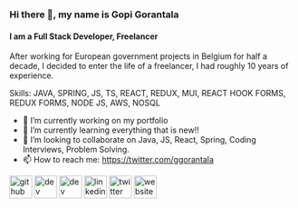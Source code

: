 ### Hi there 👋, my name is Gopi Gorantala
#### I am a Full Stack Developer, Freelancer
After working for European government projects in Belgium for half a decade, I decided to enter the life of a freelancer, I had roughly 10 years of experience.

Skills: JAVA, SPRING, JS, TS, REACT, REDUX, MUI, REACT HOOK FORMS, REDUX FORMS, NODE JS, AWS, NOSQL

- 🔭 I’m currently working on my portfolio 
- 🌱 I’m currently learning everything that is new!! 
- 👯 I’m looking to collaborate on Java, JS, React, Spring, Coding Interviews, Problem Solving. 
- 📫 How to reach me: https://twitter.com/ggorantala 


[<img src='https://cdn.jsdelivr.net/npm/simple-icons@3.0.1/icons/github.svg' alt='github' height='40'>](https://github.com/ggorantala)  [<img src='https://cdn.jsdelivr.net/npm/simple-icons@3.0.1/icons/dev-dot-to.svg' alt='dev' height='40'>](https://dev.to/ggorantala)  [<img src='https://cdn.jsdelivr.net/npm/simple-icons@3.0.1/icons/hashnode.svg' alt='dev' height='40'>](https://hashnode.com/@ggorantala)  [<img src='https://cdn.jsdelivr.net/npm/simple-icons@3.0.1/icons/linkedin.svg' alt='linkedin' height='40'>](https://www.linkedin.com/in/https://linkedin.com/in/ggorantala/)  [<img src='https://cdn.jsdelivr.net/npm/simple-icons@3.0.1/icons/twitter.svg' alt='twitter' height='40'>](https://twitter.com/ggorantala)  [<img src='https://cdn.jsdelivr.net/npm/simple-icons@3.0.1/icons/icloud.svg' alt='website' height='40'>](https://ggorantala.dev)  
